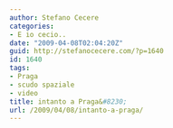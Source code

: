 ```yaml
---
author: Stefano Cecere
categories:
- E io cecio..
date: "2009-04-08T02:04:20Z"
guid: http://stefanocecere.com/?p=1640
id: 1640
tags:
- Praga
- scudo spaziale
- video
title: intanto a Praga&#8230;
url: /2009/04/08/intanto-a-praga/
---
```


